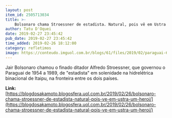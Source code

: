 ```yaml
---
layout: post
item_id: 2505713034
title: >-
    Bolsonaro chama Stroessner de estadista. Natural, pois vê em Ustra um herói
author: Tatu D'Oquei
date: 2019-02-27 23:45:42
pub_date: 2019-02-27 23:45:42
time_added: 2019-02-26 18:12:00
category: refletimos
image: https://conteudo.imguol.com.br/blogs/61/files/2019/02/paraguai-615x300.jpg
---
```


Jair Bolsonaro chamou o finado ditador Alfredo Stroessner, que governou o Paraguai de 1954 a 1989, de "estadista" em solenidade na hidrelétrica binacional de Itaipu, na fronteira entre os dois países.

**Link:** [https://blogdosakamoto.blogosfera.uol.com.br/2019/02/26/bolsonaro-chama-stroessner-de-estadista-natural-pois-ve-em-ustra-um-heroi/](https://blogdosakamoto.blogosfera.uol.com.br/2019/02/26/bolsonaro-chama-stroessner-de-estadista-natural-pois-ve-em-ustra-um-heroi/)

